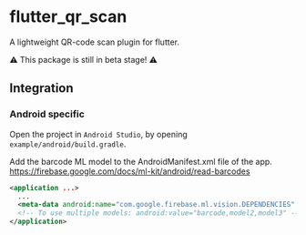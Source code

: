 # flutter_qr_scan

A lightweight QR-code scan plugin for flutter.

⚠️ This package is still in beta stage! ⚠️

## Integration

### Android specific

Open the project in `Android Studio`, by opening `example/android/build.gradle`.

Add the barcode ML model to the AndroidManifest.xml file of the app.
https://firebase.google.com/docs/ml-kit/android/read-barcodes

```xml
<application ...>
  ...
  <meta-data android:name="com.google.firebase.ml.vision.DEPENDENCIES" android:value="barcode" />
  <!-- To use multiple models: android:value="barcode,model2,model3" -->
</application>
```
